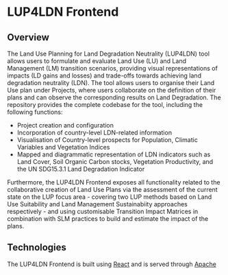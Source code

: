 # LUP4LDN Frontend
## Overview

The Land Use Planning for Land Degradation Neutrality (LUP4LDN) tool allows users to formulate and evaluate Land Use (LU) and Land Management (LM) transition scenarios, providing visual representations of impacts (LD gains and losses) and trade-offs towards achieving land degradation neutrality (LDN).
The tool allows users to organise their Land Use plan under Projects, where users collaborate on the definition of their plans and can observe the corresponding results on Land Degradation.
The repository provides the complete codebase for the tool, including the following functions:

- Project creation and configuration
- Incorporation of country-level LDN-related information
- Visualisation of Country-level prospects for Population, Climatic Variables and Vegetation Indices
- Mapped and diagrammatic representation of LDN indicators such as Land Cover, Soil Organic Carbon stocks, Vegetation Productivity, and the UN SDG15.3.1 Land Degradation Indicator

Furthermore, the LUP4LDN Frontend exposes all functionality related to the collaborative creation of Land Use Plans via the assessment of the current state on the LUP focus area - covering two LUP methods based on Land Use Suitability and Land Management Sustainabiity approaches respectively - and using customisable Transition Impact Matrices in combination with SLM practices to build and estimate the impact of the plans.

## Technologies

The LUP4LDN Frontend is built using 
[React](https://reactjs.org/) and is served through [Apache](https://httpd.apache.org/)


